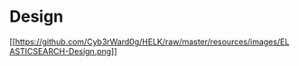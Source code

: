 # Design
[[https://github.com/Cyb3rWard0g/HELK/raw/master/resources/images/ELASTICSEARCH-Design.png]]